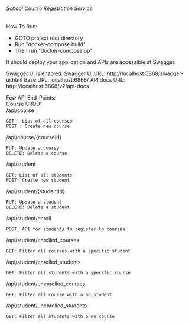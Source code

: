 ###### School Course Registration Service


How To Run:
- GOTO project root directory
- Run "docker-compose build"
- Then run "docker-compose up"

It should deploy your application and APIs are accessible at Swagger.

Swagger UI is enabled.
Swagger UI URL: http://localhost:6868/swagger-ui.html
Base URL: localhost:6868/
API docs URL: http://localhost:6868/v2/api-docs


Few API End-Points:</br>
Course CRUD:</br>
/api/course

    GET : List of all courses
    POST : Create new course

/api/course/{courseId}

    PUT: Update a course
    DELETE: Delete a course

/api/student 

    GET: List of all students
    POST: Create new student

/api/student/{studentId}

    PUT: Update a student
    DELETE: Delete a student

/api/student/enroll

    POST: API for students to register to courses

/api/student/enrolled_courses

    GET: Filter all courses with a specific student

/api/student/enrolled_students

    GET: Filter all students with a specific course

/api/student/unenrolled_courses
    
    GET: Filter all course with a no student

/api/student/unenrolled_students
    
    GET: Filter all students with a no course







    
    

